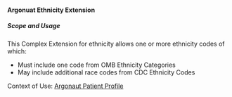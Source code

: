 #### Argonuat Ethnicity Extension


##### Scope and Usage

This Complex Extension for ethnicity allows one or more ethnicity codes of which:

- Must include one code from OMB Ethnicity Categories
- May include additional race codes from CDC Ethnicity Codes 


Context of Use: [Argonaut Patient Profile](http://hl7.org/fhir/us/argonaut/StructureDefinition/Argo-Patient)